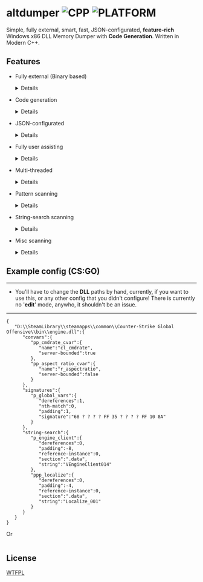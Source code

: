 # altdumper ![CPP](https://img.shields.io/badge/MADE%20WITH-C%2B%2B-blue) ![PLATFORM](https://img.shields.io/badge/PLATFORM-WINDOWS-blue)
Simple, fully external, smart, fast, JSON-configurated, **feature-rich** Windows x86 DLL Memory Dumper with **Code Generation**. Written in Modern C++.

## Features
- Fully external (Binary based)
  <details>

  - You're not required to run any program other than altdumper to generate your values from a config. You just need according binaries.
  </details>
- Code generation
  <details>

  - Your config output automatically generates to valid, no-cost (compile-time) variables.
  - This component can be used independently.
  ---
  - Currently supported languages are:
    - C++
  ---
  </details>
- JSON-configurated
  <details>

  - The inputs are very human friendly (meaning, you can edit your configs by hand) and ideal for usage on a server.
  - This also makes it pretty portable, without any official support for editing, as it is incredibly intuitive.
  </details>
- Fully user assisting
  <details>

  - You will be walked through both the process of generating a JSON configuration for making, and throughout inputting it. The process is a dialogue, and you'll have file/folder prompts when required, name inputting when required, value inputting when required, and you'll also have instructions at hand, in the CLI.
  </details>
- Multi-threaded
  <details>

  - The processing of every individual DLL is spanned across their own thread.
  </details>
- Pattern scanning
  <details>

  ---
  - Keep in mind: Scanning here is done only throughout the **.text** section.
  ---

  Prompts you to input the following:

  - IDA-style string of pattern (example: "**AA BB CC DD EE ? FF**").
    - **?** is the 'ignore mismatch' wildcard.
  - N-th instance of pattern (given it repeats).
    - Default value is 0 (first one).
  - Padding (from first pattern byte).
  - Dereferences (from pattern start + padding).

  </details>
- String-search scanning
  <details>
  Prompts you to input the following:

  - String to find in **.rdata**. Input is null terminated.
  - Section where to scan for the references.
  - Reference instance (N-th reference in **.text** of the address where our string is stored).
  - Padding (to skip over reference pointer, you would input 4).
  - Dereferencing (from padding).
  </details>
- Misc scanning
  <details>
  
  - ConVar scanning
    <details>
    Prompts you to input the following:

    - Name of ConVar.
    - Whether is it server bounded or not (to deduce the constructor).
      - A server-bounded ConVar example is: **cl_cmdrate**.
      - A non-server-boudned ConVar example is: **r_aspectratio**.
    </details>
  </details>

## Example config (CS:GO)

---
- You'll have to change the **DLL** paths by hand, currently, if you want to use this, or any other config that you didn't configure! There is currently no '**edit**' mode, anywho, it shouldn't be an issue.
---

```
{
   "D:\\SteamLibrary\\steamapps\\common\\Counter-Strike Global Offensive\\bin\\engine.dll":{
      "convars":{
         "pp_cmdrate_cvar":{
            "name":"cl_cmdrate",
            "server-bounded":true
         },
         "pp_aspect_ratio_cvar":{
            "name":"r_aspectratio",
            "server-bounded":false
         }
      },
      "signatures":{
         "p_global_vars":{
            "dereferences":1,
            "nth-match":0,
            "padding":1,
            "signature":"68 ? ? ? ? FF 35 ? ? ? ? FF 10 8A"
         }
      },
      "string-search":{
         "p_engine_client":{
            "dereferences":0,
            "padding":-8,
            "reference-instance":0,
            "section":".data",
            "string":"VEngineClient014"
         },
         "ppp_localize":{
            "dereferences":0,
            "padding":-4,
            "reference-instance":0,
            "section":".data",
            "string":"Localize_001"
         }
      }
   }
}
```

Or

```
```

## License
[WTFPL](https://github.com/cristeigabriel/altdumper/blob/main/LICENSE) 